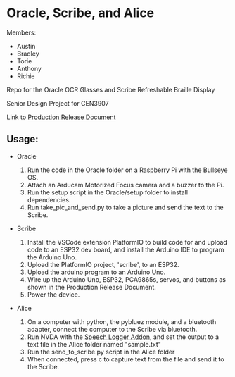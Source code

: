 # Oracle, Scribe, and Alice

Members:
- Austin
- Bradley
- Torie
- Anthony
- Richie

Repo for the Oracle OCR Glasses and Scribe Refreshable Braille Display

Senior Design Project for CEN3907

Link to [Production Release Document](https://docs.google.com/document/d/1HyzxnghGku2yloXA5wzwHSxyDODf-Q1hCP8bEuT-k8g/edit#heading=h.no4vya8h2jww)

## Usage:
* Oracle
  1. Run the code in the Oracle folder on a Raspberry Pi with the Bullseye OS.
  2. Attach an Arducam Motorized Focus camera and a buzzer to the Pi.
  3. Run the setup script in the Oracle/setup folder to install dependencies.
  4. Run take_pic_and_send.py to take a picture and send the text to the Scribe.

* Scribe
  1. Install the VSCode extension PlatformIO to build code for and upload code to an ESP32 dev board, and install the Arduino IDE to program the Arduino Uno.
  2. Upload the PlatformIO project, 'scribe', to an ESP32.
  3. Upload the arduino program to an Arduino Uno.
  4. Wire up the Arduino Uno, ESP32, PCA9865s, servos, and buttons as shown in the Production Release Document.
  5. Power the device.

* Alice
  1. On a computer with python, the pybluez module, and a bluetooth adapter, connect the computer to the Scribe via bluetooth.
  2. Run NVDA with the [Speech Logger Addon](https://addons.nvda-project.org/addons/speechLogger.en.html), and set the output to a text file in the Alice folder named "sample.txt"
  3. Run the send_to_scribe.py script in the Alice folder
  4. When connected, press c to capture text from the file and send it to the Scribe.
